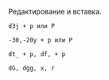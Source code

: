 Редактирование и вставка.

`d3j + p или P`

`-30,-20y + p или P`

`dt_ + p, df, + p`

`dG, dgg, x, r`
